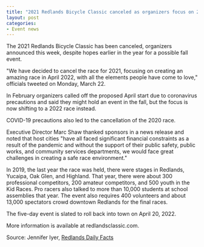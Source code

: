 ```yaml
---
title: "2021 Redlands Bicycle Classic canceled as organizers focus on 2022"
layout: post
categories:
- Event news
---
```


The 2021 Redlands Bicycle Classic has been canceled, organizers announced this week, despite hopes earlier in the year for a possible fall event.

"We have decided to cancel the race for 2021, focusing on creating an amazing race in April 2022, with all the elements people have come to love," officials tweeted on Monday, March 22.

In February organizers called off the proposed April start due to coronavirus precautions and said they might hold an event in the fall, but the focus is now shifting to a 2022 race instead.

COVID-19 precautions also led to the cancellation of the 2020 race.

Executive Director Marc Shaw thanked sponsors in a news release and noted that host cities "have all faced significant financial constraints as a result of the pandemic and without the support of their public safety, public works, and community services departments, we would face great challenges in creating a safe race environment."

In 2019, the last year the race was held, there were stages in Redlands, Yucaipa, Oak Glen, and Highland. That year, there were about 300 professional competitors, 200 amateur competitors, and 500 youth in the Kid Races. Pro racers also talked to more than 10,000 students at school assemblies that year. The event also requires 400 volunteers and about 13,000 spectators crowd downtown Redlands for the final races.

The five-day event is slated to roll back into town on April 20, 2022.

More information is available at redlandsclassic.com.

Source: Jennifer Iyer, [Redlands Daily Facts](https://www.sbsun.com/2021/03/24/2021-redlands-bicycle-classic-canceled-as-organizers-focus-on-2022/)